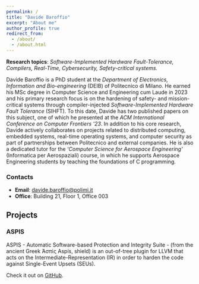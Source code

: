 ```yaml
---
permalink: /
title: "Davide Baroffio"
excerpt: "About me"
author_profile: true
redirect_from: 
  - /about/
  - /about.html
---
```


**Research topics**: *Software-Implemented Hardware Fault-Tolerance, Compilers, Real-Time, Cybersecurity, Safety-critical systems.*

Davide Baroffio is a PhD student at the *Department of Electronics, Information and Bio-engineering* (DEIB) of Politecnico di Milano. He earned his MSc degree in Computer Science and Engineering cum Laude in 2023 and his primary research focus is on the hardening of safety- and mission-critical systems through compiler-injected *Software-Implemented Hardware Fault Tolerance* (SIHFT). To this date, Davide has two published papers on this subject, one of which he presented at the *ACM International Conference on Computer Frontiers '23*. In addition to his core research, Davide actively collaborates on projects related to distributed computing, embedded systems, real-time operating systems, and computer security as part of partnerships between Politecnico and external companies. He is also a dedicated tutor for the *'Computer Science for Aerospace Engineering'* (Informatica per Aerospaziali) course, in which he supports Aerospace Engineering students by teaching the foundations of C programming. 

### Contacts
- **Email**: [davide.baroffio@polimi.it](mailto:davide.baroffio@polimi.it)
- **Office**: Building 21, Floor 1, Office 003

## Projects
### ASPIS
ASPIS - Automatic Software-based Protection and Integrity Suite - (from the ancient Greek Ἀσπίς Aspís, shield) is an out-of-tree plugin for LLVM that acts on the Intermediate-Representation (IR) in order to harden the code against Single-Event Upsets (SEUs). 

Check it out on [GitHub](https://github.com/HEAPLab/ASPIS).
